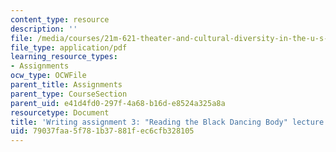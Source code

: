 ```yaml
---
content_type: resource
description: ''
file: /media/courses/21m-621-theater-and-cultural-diversity-in-the-u-s-spring-2008/79037faa5f781b37881fec6cfb328105_MIT21M_670S08_unit2reading.pdf
file_type: application/pdf
learning_resource_types:
- Assignments
ocw_type: OCWFile
parent_title: Assignments
parent_type: CourseSection
parent_uid: e41d4fd0-297f-4a68-b16d-e8524a325a8a
resourcetype: Document
title: 'Writing assignment 3: "Reading the Black Dancing Body" lecture series responses'
uid: 79037faa-5f78-1b37-881f-ec6cfb328105
---
```

